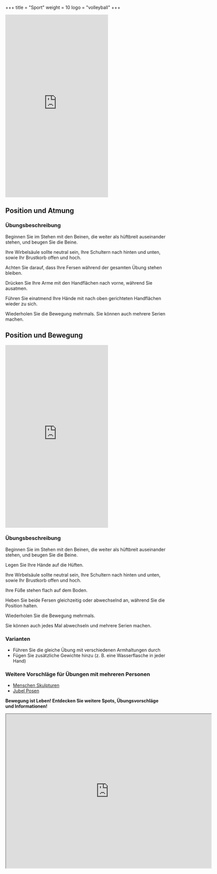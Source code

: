 +++
title = "Sport"
weight = 10
logo = "volleyball"
+++

<iframe src="https://player.vimeo.com/video/829080359?h=398ec27640" width="320" height="569" frameborder="0" allow="autoplay; fullscreen; picture-in-picture" allowfullscreen></iframe>

## Position und Atmung

### Übungsbeschreibung

Beginnen Sie im Stehen mit den Beinen, die weiter als hüftbreit auseinander stehen, und beugen Sie die Beine.

Ihre Wirbelsäule sollte neutral sein, Ihre Schultern nach hinten und unten, sowie Ihr Brustkorb offen und hoch. 

Achten Sie darauf, dass Ihre Fersen während der gesamten Übung stehen bleiben.

Drücken Sie Ihre Arme mit den Handflächen nach vorne, während Sie ausatmen.

Führen Sie einatmend Ihre Hände mit nach oben gerichteten Handflächen wieder zu sich.

Wiederholen Sie die Bewegung mehrmals. Sie können auch mehrere Serien machen.

## Position und Bewegung

<iframe src="https://player.vimeo.com/video/829073623?h=47feb32e83" width="320" height="569" frameborder="0" allow="autoplay; fullscreen; picture-in-picture" allowfullscreen></iframe>

### Übungsbeschreibung

Beginnen Sie im Stehen mit den Beinen, die weiter als hüftbreit auseinander stehen, und beugen Sie die Beine.

Legen Sie Ihre Hände auf die Hüften.

Ihre Wirbelsäule sollte neutral sein, Ihre Schultern nach hinten und unten, sowie Ihr Brustkorb offen und hoch. 

Ihre Füße stehen flach auf dem Boden.

Heben Sie beide Fersen gleichzeitig oder abwechselnd an, während Sie die Position halten.

Wiederholen Sie die Bewegung mehrmals.

Sie können auch jedes Mal abwechseln und mehrere Serien machen.

### Varianten

- Führen Sie die gleiche Übung mit verschiedenen Armhaltungen durch
- Fügen Sie zusätzliche Gewichte hinzu (z. B. eine Wasserflasche in jeder Hand)

### Weitere Vorschläge für Übungen mit mehreren Personen

- [Menschen Skulpturen](https://www.schulebewegt.ch/de/aufgaben/Statues_humaines)
- [Jubel Posen](https://www.schulebewegt.ch/de/aufgaben/Poses_joyeuses)

**Bewegung ist Leben! Entdecken Sie weitere Spots, Übungsvorschläge und Informationen!**

<iframe src="https://www.google.com/maps/d/embed?mid=1Y_MayqIs4MeIanE94d3WpBzvxOd55Cg&ehbc=2E312F" width="640" height="480"></iframe>